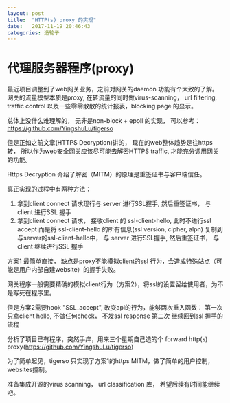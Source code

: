 ```yaml
---
layout: post
title:  "HTTP(s) proxy 的实现"
date:   2017-11-19 20:46:43
categories: 造轮子
---
```


# 代理服务器程序(proxy)
最近项目调整到了web网关业务，之前对网关的daemon 功能有个大致的了解。
网关的流量模型本质是proxy, 在转流量的同时做virus-scanning， url filtering, traffic control 以及一些零零散散的统计报表，blocking page 的显示。

总体上没什么难理解的， 无非是non-block + epoll 的实现， 可以参考： https://github.com/YingshuLu/tigerso

但是正如之前文章(HTTPS Decryption)讲的， 现在的web整体趋势是往https转，
所以作为web安全网关应该尽可能去解密HTTPS traffic, 才能充分调用网关的功能。

Https Decryption 介绍了解密（MITM）的原理是重签证书与客户端信任。

真正实现的过程中有两种方法：

1. 拿到client connect 请求现行与 server 进行SSL握手, 然后重签证书， 与client 进行SSL 握手
2. 拿到client connect 请求， 接收client 的 ssl-client-hello, 此时不进行ssl accept 而是将 ssl-client-hello 的所有信息(ssl version, cipher, alpn) 复制到 与server的ssl-client-hello中， 与 server 进行SSL握手, 然后重签证书， 与client 继续进行SSL 握手

方案1 最简单直接， 缺点是proxy不能模拟client的ssl 行为，会造成特殊站点（可能是用户内部自建website）的握手失败。

网关程序一般需要精确的模拟client行为（方案2），将ssl的设置留给使用者，为不是写死在程序里。

但是方案2需要hook "SSL_accept", 改变api的行为，能够两次重入函数：
第一次 只拿client hello, 不做任何check， 不发ssl response
第二次 继续回到ssl 握手的流程

分析了项目已有程序，突然手痒，用来三个星期自己造的个 forward http(s) proxy(https://github.com/YingshuLu/tigerso)

为了简单起见，tigerso 只实现了方案1的https MITM，做了简单的用户控制，websites控制。

准备集成开源的virus scanning， url classification 库， 希望后续有时间能继续吧。
